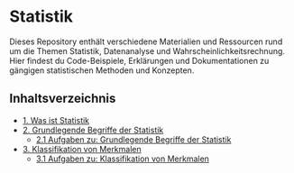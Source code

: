 # Statistik

 Dieses Repository enthält verschiedene Materialien und Ressourcen rund um die Themen Statistik,
 Datenanalyse und Wahrscheinlichkeitsrechnung. Hier findest du Code-Beispiele,
 Erklärungen und Dokumentationen zu gängigen statistischen Methoden und Konzepten.

## Inhaltsverzeichnis

<ul>
    <li>
        <a href="Was_ist_Statistik.ipynb">1. Was ist Statistik</a>
    </li>
    <li>
        <a href="Grundlegende_Begriffe_der_Statistik.ipynb">2. Grundlegende Begriffe der Statistik</a>
        <ul>
            <li>
                <a href="Aufgaben_Grundlegende_Begriffe_der_Statistik.ipynb">2.1 Aufgaben zu: Grundlegende Begriffe der Statistik</a>
            </li>
        </ul>
    </li>
    <li>
        <a href="Klassifikation_von_Merkmalen.ipynb">3. Klassifikation von Merkmalen</a>
        <ul>
            <li>
                <a href="Aufgaben_Klassifikation_von_Merkmalen.ipynb">3.1 Aufgaben zu: Klassifikation von Merkmalen</a>
            </li>
        </ul>
    </li>
</ul>

